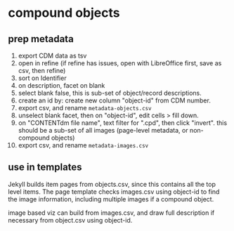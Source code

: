 # compound objects

## prep metadata 

1. export CDM data as tsv
2. open in refine (if refine has issues, open with LibreOffice first, save as csv, then refine)
3. sort on Identifier
4. on description, facet on blank
5. select blank false, this is sub-set of object/record descriptions. 
6. create an id by: create new column "object-id" from CDM number.
7. export csv, and rename `metadata-objects.csv`
8. unselect blank facet, then on "object-id", edit cells > fill down. 
9. on "CONTENTdm file name", text filter for ".cpd", then click "invert". this should be a sub-set of all images (page-level metadata, or non-compound objects)
10. export csv, and rename `metadata-images.csv`

## use in templates 

Jekyll builds item pages from objects.csv, since this contains all the top level items. 
The page template checks images.csv using object-id to find the image information, including multiple images if a compound object.

image based viz can build from images.csv, and draw full description if necessary from object.csv using object-id. 

